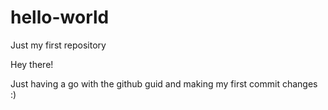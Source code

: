 # hello-world
Just my first repository

Hey there!

Just having a go with the github guid and making my first commit changes :)
